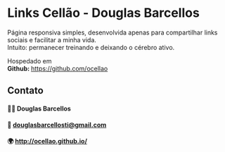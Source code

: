 # Links Cellão - Douglas Barcellos
Página responsiva simples, desenvolvida apenas para compartilhar links sociais e facilitar a minha vida.<br>
Intuito: permanecer treinando e deixando o cérebro ativo.

Hospedado em<br>
<b>Github: </b> https://github.com/ocellao
<br>

## Contato
#### 👨‍💻 Douglas Barcellos<br>
#### 📝 douglasbarcellosti@gmail.com<br>
#### 🌍 http://ocellao.github.io/

